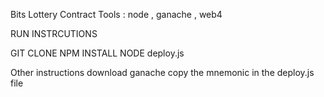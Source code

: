 Bits Lottery Contract
Tools : node , ganache , web4

RUN INSTRCUTIONS

GIT CLONE 
NPM INSTALL
NODE deploy.js


Other instructions
download ganache
copy the mnemonic  in the deploy.js file
